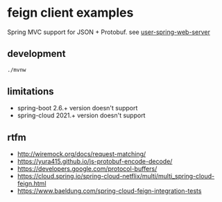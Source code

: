 # feign client examples
Spring MVC support for JSON + Protobuf. see [user-spring-web-server](./user-spring-web-server)

## development

```bash
./mvnw
```

## limitations

* spring-boot 2.6.+ version doesn't support
* spring-cloud 2021.+ version doesn't support

## rtfm

* http://wiremock.org/docs/request-matching/
* https://yura415.github.io/js-protobuf-encode-decode/
* https://developers.google.com/protocol-buffers/
* https://cloud.spring.io/spring-cloud-netflix/multi/multi_spring-cloud-feign.html
* https://www.baeldung.com/spring-cloud-feign-integration-tests

<!--

# Getting Started

### Reference Documentation

For further reference, please consider the following sections:

* [Official Apache Maven documentation](https://maven.apache.org/guides/index.html)
* [Spring Boot Maven Plugin Reference Guide](https://docs.spring.io/spring-boot/docs/2.5.5/maven-plugin/reference/html/)
* [Create an OCI image](https://docs.spring.io/spring-boot/docs/2.5.5/maven-plugin/reference/html/#build-image)
* [OpenFeign](https://docs.spring.io/spring-cloud-openfeign/docs/current/reference/html/)
* [Spring Web](https://docs.spring.io/spring-boot/docs/2.5.5/reference/htmlsingle/#boot-features-developing-web-applications)

### Guides

The following guides illustrate how to use some features concretely:

* [Building a RESTful Web Service](https://spring.io/guides/gs/rest-service/)
* [Serving Web Content with Spring MVC](https://spring.io/guides/gs/serving-web-content/)
* [Building REST services with Spring](https://spring.io/guides/tutorials/bookmarks/)

### Additional Links

These additional references should also help you:

* [Declarative REST calls with Spring Cloud OpenFeign sample](https://github.com/spring-cloud-samples/feign-eureka)

-->
